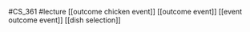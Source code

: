 #CS_361
#lecture
[[outcome chicken event]]
[[outcome event]]
[[event outcome event]]
[[dish selection]]
